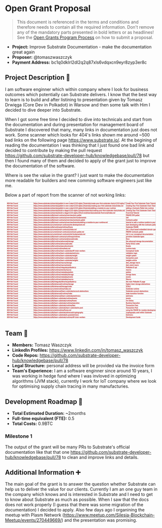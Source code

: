 # Open Grant Proposal

> This document is referenced in the terms and conditions and therefore needs to contain all the required information. Don't remove any of the mandatory parts presented in bold letters or as headlines! See the [Open Grants Program Process](https://github.com/w3f/Open-Grants-Program/blob/master/README_2.md) on how to submit a proposal.

* **Project:** Improve Substrate Documentation - make the documentation great again
* **Proposer:** @tomaszwaszczyk
* **Payment Address:** bc1q0dklrl2dl2q2q87xls6vdqxcn9eyr8zyp3er8c

## Project Description :page_facing_up:

I am software enginner which within company where I look for business outcomes which potentially can Substrate delivers. I know that the best way to learn is to build and after listining to presentation given by Tomasz Drwięga (Core Dev in Polkadot) in Warsow and then some talk with Him I decided to dive deeper into Substrate.  

When I got some free time I decided to dive into technicals and start from the documentation and during presentation for management board of Substrate I discovered that many, many links in documentation just does not work. Some scanner which looks for 404's links shown me around ~500 bad links on the following page https://www.substrate.io/. At the begining of reading the documentation I was thinking that I just found one bad link and decided to contribute by making the pull request https://github.com/substrate-developer-hub/knowledgebase/pull/78 but then I found many of them and decided to apply of the grant just to improve the documentation of the software.

Where is see the value in the grant? I just want to make the documentation more readable for builders and new comming software engineers just like me.

Below a part of report from the scanner of not working links:

![404's in Substrate documentation](./404s.png)

## Team :busts_in_silhouette:

* **Members:** Tomasz Waszczyk
* **LinkedIn Profiles:** https://www.linkedin.com/in/tomasz_waszczyk
* **Code Repos:** https://github.com/substrate-developer-hub/knowledgebase/pull/78
* **Legal Structure:** personal address will be provided via the invoice form
* **Team's Experience:** I am a software enginner since around 10 years, I was working in hedge fund where I was invloved in optimizing algorithms (JVM stack), currently I work for IoT company where we look for optimising supply chain tracing in many manufacturies.

## Development Roadmap :nut_and_bolt: 

* **Total Estimated Duration:** ~2months
* **Full-time equivalent (FTE):**  0.5
* **Total Costs:** 0.9BTC

### Milestone 1

The output of the grant will be many PRs to Substrate's official documentation like that that one https://github.com/substrate-developer-hub/knowledgebase/pull/78 to clean and improve links and details.

## Additional Information :heavy_plus_sign:

The main goal of the grant is to answer the question whether Substrate can help us to deliver the value for our clients. Currently I am an one guy team in the company which knows and is interested in Substrate and I need to get to know about Substrate as much as possible. When I saw that the docs does not work properly (I guess that there was some migration of the documentation) I decided to apply. Also few days ago I organining the meetup with Plasm Network (https://www.meetup.com/Silesia-Blockchain-Meetup/events/270449669/) and the presentation was promising.
